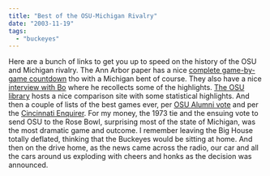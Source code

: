 ```yaml
---
title: "Best of the OSU-Michigan Rivalry"
date: "2003-11-19"
tags: 
  - "buckeyes"
---
```


Here are a bunch of links to get you up to speed on the history of the OSU and Michigan rivalry. The Ann Arbor paper has a nice [complete game-by-game countdown](http://www.mlive.com/wolverines/football/rivalry.ssf) tho with a Michigan bent of course. They also have a nice [interview with Bo](http://www.mlive.com/wolverines/aanews/football/index.ssf?/base/sports-0/1069260255116980.xml) where he recollects some of the highlights. [The OSU library](http://www.lib.ohio-state.edu/arvweb/OSUvsMichigan/games.htm) hosts a nice comparison site with some statistical highlights. And then a couple of lists of the best games ever, per [OSU Alumni vote](http://news.ohiostatealumni.org/news/461547.html) and per the [Cincinnati Enquirer](http://www.enquirer.com/editions/2002/11/22/spt_wwwsptfoot1tosuslist22.html). For my money, the 1973 tie and the ensuing vote to send OSU to the Rose Bowl, surprising most of the state of Michigan, was the most dramatic game and outcome. I remember leaving the Big House totally deflated, thinking that the Buckeyes would be sitting at home. And then on the drive home, as the news came across the radio, our car and all the cars around us exploding with cheers and honks as the decision was announced.
